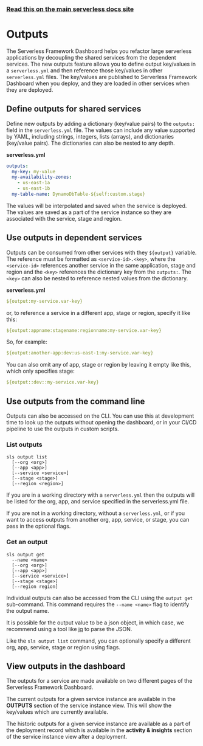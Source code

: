 <!--
title: Serverless Framework Dashboard - Outputs
menuText: Outputs
menuOrder: 4
layout: Doc
-->

<!-- DOCS-SITE-LINK:START automatically generated  -->

### [Read this on the main serverless docs site](https://www.serverless.com/framework/docs/guides/output-variables/)

<!-- DOCS-SITE-LINK:END -->

# Outputs

The Serverless Framework Dashboard helps you refactor large serverless applications by decoupling the shared services from the dependent services. The new outputs feature allows you to define output key/values in a `serverless.yml` and then reference those key/values in other `serverless.yml` files. The key/values are published to Serverless Framework Dashboard when you deploy, and they are loaded in other services when they are deployed.

## Define outputs for shared services

Define new outputs by adding a dictionary (key/value pairs) to the `outputs:` field in the `serverless.yml` file. The values can include any value supported by YAML, including strings, integers, lists (arrays), and dictionaries (key/value pairs). The dictionaries can also be nested to any depth.

**serverless.yml**

```yaml
outputs:
  my-key: my-value
  my-availability-zones:
    - us-east-1a
    - us-east-1b
  my-table-name: DynamoDbTable-${self:custom.stage}
```

The values will be interpolated and saved when the service is deployed. The values are saved as a part of the service instance so they are associated with the service, stage and region.

## Use outputs in dependent services

Outputs can be consumed from other services with they `${output}` variable. The reference must be formatted as `<service-id>.<key>`, where the `<service-id>` references another service in the same application, stage and region and the `<key>` references the dictionary key from the `outputs:`. The `<key>` can also be nested to reference nested values from the dictionary.

**serverless.yml**

```yaml
${output:my-service.var-key}
```

or, to reference a service in a different app, stage or region, specify it like this:

```yaml
${output:appname:stagename:regionname:my-service.var-key}
```

So, for example:

```yaml
${output:another-app:dev:us-east-1:my-service.var-key}
```

You can also omit any of app, stage or region by leaving it empty like this, which only specifies
stage:

```yaml
${output::dev::my-service.var-key}
```

## Use outputs from the command line

Outputs can also be accessed on the CLI. You can use this at development time to look up the outputs without opening the dashboard, or in your CI/CD pipeline to use the outputs in custom scripts.

### List outputs

```
sls output list
  [--org <org>]
  [--app <app>]
  [--service <service>]
  [--stage <stage>]
  [--region <region>]
```

If you are in a working directory with a `serverless.yml` then the outputs will be listed for the org, app, and service specified in the serverless.yml file.

If you are not in a working directory, without a `serverless.yml`, or if you want to access outputs from another org, app, service, or stage, you can pass in the optional flags.

### Get an output

```
sls output get
  --name <name>
  [--org <org>]
  [--app <app>]
  [--service <service>]
  [--stage <stage>]
  [--region region]
```

Individual outputs can also be accessed from the CLI using the `output get` sub-command. This command requires the `--name <name>` flag to identify the output name.

It is possible for the output value to be a json object, in which case, we recommend using a tool like [jq](https://stedolan.github.io/jq/) to parse the JSON.

Like the `sls output list` command, you can optionally specify a different org, app, service, stage or region using flags.

## View outputs in the dashboard

The outputs for a service are made available on two different pages of the Serverless Framework Dashboard.

The current outputs for a given service instance are available in the **OUTPUTS** section of the service instance view. This will show the key/values which are currently available.

The historic outputs for a given service instance are available as a part of the deployment record which is available in the **activity & insights** section of the service instance view after a deployment.
